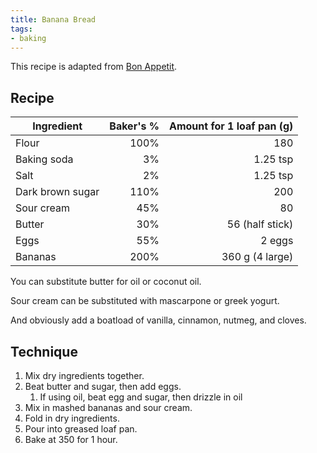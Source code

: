 ```yaml
---
title: Banana Bread
tags:
- baking
---
```


This recipe is adapted from [Bon Appetit][1].

[1]: https://www.bonappetit.com/recipe/banana-bread

## Recipe

Ingredient | Baker's % | Amount for 1 loaf pan (g)
|-|-:|-:|
Flour | 100% | 180
Baking soda | 3% | 1.25 tsp
Salt | 2% | 1.25 tsp
Dark brown sugar | 110% | 200
Sour cream | 45% | 80
Butter | 30% | 56 (half stick)
Eggs | 55% | 2 eggs
Bananas | 200% | 360 g (4 large)

You can substitute butter for oil or coconut oil.

Sour cream can be substituted with mascarpone or greek yogurt.

And obviously add a boatload of vanilla, cinnamon, nutmeg, and cloves.

## Technique

1. Mix dry ingredients together.
1. Beat butter and sugar, then add eggs.
    1. If using oil, beat egg and sugar, then drizzle in oil
1. Mix in mashed bananas and sour cream.
1. Fold in dry ingredients.
1. Pour into greased loaf pan.
1. Bake at 350 for 1 hour.
